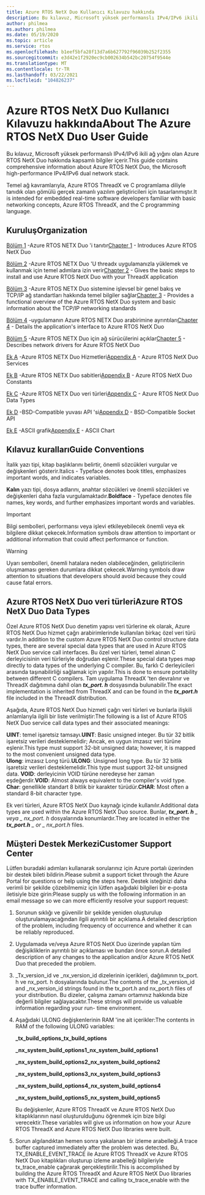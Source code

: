 ```yaml
---
title: Azure RTOS NetX Duo Kullanıcı Kılavuzu hakkında
description: Bu kılavuz, Microsoft yüksek performanslı IPv4/IPv6 ikili ağ yığını olan Azure RTOS NetX Duo hakkında kapsamlı bilgiler içerir.
author: philmea
ms.author: philmea
ms.date: 05/19/2020
ms.topic: article
ms.service: rtos
ms.openlocfilehash: b1eef5bfa28f13d7a6b627792f96039b252f2355
ms.sourcegitcommit: e3d42e1f2920ec9cb002634b542bc20754f9544e
ms.translationtype: MT
ms.contentlocale: tr-TR
ms.lasthandoff: 03/22/2021
ms.locfileid: "104826237"
---
```

# <a name="about-the-azure-rtos-netx-duo-user-guide"></a><span data-ttu-id="c4059-103">Azure RTOS NetX Duo Kullanıcı Kılavuzu hakkında</span><span class="sxs-lookup"><span data-stu-id="c4059-103">About The Azure RTOS NetX Duo User Guide</span></span>

<span data-ttu-id="c4059-104">Bu kılavuz, Microsoft yüksek performanslı IPv4/IPv6 ikili ağ yığını olan Azure RTOS NetX Duo hakkında kapsamlı bilgiler içerir.</span><span class="sxs-lookup"><span data-stu-id="c4059-104">This guide contains comprehensive information about Azure RTOS NetX Duo, the Microsoft high-performance IPv4/IPv6 dual network stack.</span></span> 

<span data-ttu-id="c4059-105">Temel ağ kavramlarıyla, Azure RTOS ThreadX ve C programlama diliyle tanıdık olan gömülü gerçek zamanlı yazılım geliştiricileri için tasarlanmıştır.</span><span class="sxs-lookup"><span data-stu-id="c4059-105">It is intended for embedded real-time software developers familiar with basic networking concepts, Azure RTOS ThreadX, and the C programming language.</span></span>

## <a name="organization"></a><span data-ttu-id="c4059-106">Kuruluş</span><span class="sxs-lookup"><span data-stu-id="c4059-106">Organization</span></span>

<span data-ttu-id="c4059-107">[Bölüm 1](chapter1.md) -Azure RTOS NETX Duo 'i tanıtır</span><span class="sxs-lookup"><span data-stu-id="c4059-107">[Chapter 1](chapter1.md) - Introduces Azure RTOS NetX Duo</span></span>

<span data-ttu-id="c4059-108">[Bölüm 2](chapter2.md) -Azure RTOS NETX Duo 'U threadx uygulamanızla yüklemek ve kullanmak için temel adımlara izin verir</span><span class="sxs-lookup"><span data-stu-id="c4059-108">[Chapter 2](chapter2.md) - Gives the basic steps to install and use Azure RTOS NetX Duo with your ThreadX application</span></span>

<span data-ttu-id="c4059-109">[Bölüm 3](chapter3.md) -Azure RTOS NETX Duo sistemine işlevsel bir genel bakış ve TCP/IP ağ standartları hakkında temel bilgiler sağlar</span><span class="sxs-lookup"><span data-stu-id="c4059-109">[Chapter 3](chapter3.md) - Provides a functional overview of the Azure RTOS NetX Duo system and basic information about the TCP/IP networking standards</span></span>

<span data-ttu-id="c4059-110">[Bölüm 4](chapter4.md) -uygulamanın Azure RTOS NETX Duo arabirimine ayrıntıları</span><span class="sxs-lookup"><span data-stu-id="c4059-110">[Chapter 4](chapter4.md) - Details the application's interface to Azure RTOS NetX Duo</span></span>

<span data-ttu-id="c4059-111">[Bölüm 5](chapter5.md) -Azure RTOS NETX Duo için ağ sürücülerini açıklar</span><span class="sxs-lookup"><span data-stu-id="c4059-111">[Chapter 5](chapter5.md) - Describes network drivers for Azure RTOS NetX Duo</span></span>

<span data-ttu-id="c4059-112">[Ek A](appendix-a.md) -Azure RTOS NETX Duo Hizmetleri</span><span class="sxs-lookup"><span data-stu-id="c4059-112">[Appendix A](appendix-a.md) - Azure RTOS NetX Duo Services</span></span>

<span data-ttu-id="c4059-113">[Ek B](appendix-b.md) -Azure RTOS NETX Duo sabitleri</span><span class="sxs-lookup"><span data-stu-id="c4059-113">[Appendix B](appendix-b.md) - Azure RTOS NetX Duo Constants</span></span>

<span data-ttu-id="c4059-114">[Ek C](appendix-c.md) -Azure RTOS NETX Duo veri türleri</span><span class="sxs-lookup"><span data-stu-id="c4059-114">[Appendix C](appendix-c.md) - Azure RTOS NetX Duo Data Types</span></span>

<span data-ttu-id="c4059-115">[Ek D](appendix-d.md) -BSD-Compatible yuvası API 'si</span><span class="sxs-lookup"><span data-stu-id="c4059-115">[Appendix D](appendix-d.md) - BSD-Compatible Socket API</span></span>

<span data-ttu-id="c4059-116">[Ek E](appendix-e.md) -ASCII grafik</span><span class="sxs-lookup"><span data-stu-id="c4059-116">[Appendix E](appendix-e.md) - ASCII Chart</span></span>

## <a name="guide-conventions"></a><span data-ttu-id="c4059-117">Kılavuz kuralları</span><span class="sxs-lookup"><span data-stu-id="c4059-117">Guide Conventions</span></span>

<span data-ttu-id="c4059-118">İtalik yazı tipi, kitap başlıklarını belirtir, önemli sözcükleri vurgular ve değişkenleri gösterir.</span><span class="sxs-lookup"><span data-stu-id="c4059-118">Italics - Typeface denotes book titles, emphasizes important words, and indicates variables.</span></span>

<span data-ttu-id="c4059-119">**Kalın** yazı tipi, dosya adlarını, anahtar sözcükleri ve önemli sözcükleri ve değişkenleri daha fazla vurgulamaktadır.</span><span class="sxs-lookup"><span data-stu-id="c4059-119">**Boldface** - Typeface denotes file names, key words, and further emphasizes important words and variables.</span></span>

> [!IMPORTANT]
> <span data-ttu-id="c4059-120">Bilgi sembolleri, performansı veya işlevi etkileyebilecek önemli veya ek bilgilere dikkat çekecek.</span><span class="sxs-lookup"><span data-stu-id="c4059-120">Information symbols draw attention to important or additional information that could affect performance or function.</span></span>
 
> [!WARNING]
> <span data-ttu-id="c4059-121">Uyarı sembolleri, önemli hatalara neden olabileceğinden, geliştiricilerin oluşmaması gereken durumlara dikkat çekecek.</span><span class="sxs-lookup"><span data-stu-id="c4059-121">Warning symbols draw attention to situations that developers should avoid because they could cause fatal errors.</span></span>

## <a name="azure-rtos-netx-duo-data-types"></a><span data-ttu-id="c4059-122">Azure RTOS NetX Duo veri türleri</span><span class="sxs-lookup"><span data-stu-id="c4059-122">Azure RTOS NetX Duo Data Types</span></span>

<span data-ttu-id="c4059-123">Özel Azure RTOS NetX Duo denetim yapısı veri türlerine ek olarak, Azure RTOS NetX Duo hizmet çağrı arabirimlerinde kullanılan birkaç özel veri türü vardır.</span><span class="sxs-lookup"><span data-stu-id="c4059-123">In addition to the custom Azure RTOS NetX Duo control structure data types, there are several special data types that are used in Azure RTOS NetX Duo service call interfaces.</span></span> <span data-ttu-id="c4059-124">Bu özel veri türleri, temel alınan C derleyicisinin veri türleriyle doğrudan eşlenir.</span><span class="sxs-lookup"><span data-stu-id="c4059-124">These special data types map directly to data types of the underlying C compiler.</span></span> <span data-ttu-id="c4059-125">Bu, farklı C derleyicileri arasında taşınabilirliği sağlamak için yapılır.</span><span class="sxs-lookup"><span data-stu-id="c4059-125">This is done to ensure portability between different C compilers.</span></span> <span data-ttu-id="c4059-126">Tam uygulama ThreadX 'ten devralınır ve ThreadX dağıtımına dahil olan ***tx_port. h*** dosyasında bulunabilir.</span><span class="sxs-lookup"><span data-stu-id="c4059-126">The exact implementation is inherited from ThreadX and can be found in the ***tx_port.h*** file included in the ThreadX distribution.</span></span>

<span data-ttu-id="c4059-127">Aşağıda, Azure RTOS NetX Duo hizmeti çağrı veri türleri ve bunlarla ilişkili anlamlarıyla ilgili bir liste verilmiştir:</span><span class="sxs-lookup"><span data-stu-id="c4059-127">The following is a list of Azure RTOS NetX Duo service call data types and their associated meanings:</span></span>

<span data-ttu-id="c4059-128">**UINT**: temel işaretsiz tamsayı.</span><span class="sxs-lookup"><span data-stu-id="c4059-128">**UINT**: Basic unsigned integer.</span></span> <span data-ttu-id="c4059-129">Bu tür 32 bitlik işaretsiz verileri desteklemelidir; Ancak, en uygun imzasız veri türüne eşlenir.</span><span class="sxs-lookup"><span data-stu-id="c4059-129">This type must support 32-bit unsigned data; however, it is mapped to the most convenient unsigned data type.</span></span>  
<span data-ttu-id="c4059-130">**Ulong**: imzasız Long türü.</span><span class="sxs-lookup"><span data-stu-id="c4059-130">**ULONG**: Unsigned long type.</span></span> <span data-ttu-id="c4059-131">Bu tür 32 bitlik işaretsiz verileri desteklemelidir.</span><span class="sxs-lookup"><span data-stu-id="c4059-131">This type must support 32-bit unsigned  data.</span></span>
<span data-ttu-id="c4059-132">**VOID**: derleyicinin VOID türüne neredeyse her zaman eşdeğerdir.</span><span class="sxs-lookup"><span data-stu-id="c4059-132">**VOID**: Almost always equivalent to the compiler's void type.</span></span>  
<span data-ttu-id="c4059-133">**Char**: genellikle standart 8 bitlik bir karakter türüdür.</span><span class="sxs-lookup"><span data-stu-id="c4059-133">**CHAR**: Most often a standard 8-bit character type.</span></span>  

<span data-ttu-id="c4059-134">Ek veri türleri, Azure RTOS NetX Duo kaynağı içinde kullanılır.</span><span class="sxs-lookup"><span data-stu-id="c4059-134">Additional data types are used within the Azure RTOS NetX Duo source.</span></span> <span data-ttu-id="c4059-135">Bunlar, ***tx_port. h** _ veya _ *_nx_port. h_** dosyalarında konumlardır.</span><span class="sxs-lookup"><span data-stu-id="c4059-135">They are located in either the ***tx_port.h** _ or _ *_nx_port.h_** files.</span></span>

## <a name="customer-support-center"></a><span data-ttu-id="c4059-136">Müşteri Destek Merkezi</span><span class="sxs-lookup"><span data-stu-id="c4059-136">Customer Support Center</span></span>

<span data-ttu-id="c4059-137">Lütfen buradaki adımları kullanarak sorularınız için Azure portalı üzerinden bir destek bileti bildirin.</span><span class="sxs-lookup"><span data-stu-id="c4059-137">Please submit a support ticket through the Azure Portal for questions or help using the steps here.</span></span> <span data-ttu-id="c4059-138">Destek isteğinizi daha verimli bir şekilde çözebilmemiz için lütfen aşağıdaki bilgileri bir e-posta iletisiyle bize girin:</span><span class="sxs-lookup"><span data-stu-id="c4059-138">Please supply us with the following information in an email message so we can more efficiently resolve your support request:</span></span>

1. <span data-ttu-id="c4059-139">Sorunun sıklığı ve güvenilir bir şekilde yeniden oluşturulup oluşturulamayacağından ilgili ayrıntılı bir açıklama.</span><span class="sxs-lookup"><span data-stu-id="c4059-139">A detailed description of the problem, including frequency of occurrence and whether it can be reliably reproduced.</span></span>
2. <span data-ttu-id="c4059-140">Uygulamada ve/veya Azure RTOS NetX Duo üzerinde yapılan tüm değişikliklerin ayrıntılı bir açıklaması ve bundan önce sorun.</span><span class="sxs-lookup"><span data-stu-id="c4059-140">A detailed description of any changes to the application and/or Azure RTOS NetX Duo that preceded the problem.</span></span>
3. <span data-ttu-id="c4059-141">_Tx_version_id ve _nx_version_id dizelerinin içerikleri, dağılımının tx_port. h ve nx_port. h dosyalarında bulunur.</span><span class="sxs-lookup"><span data-stu-id="c4059-141">The contents of the _tx_version_id and _nx_version_id strings found in the tx_port.h and nx_port.h files of your distribution.</span></span> <span data-ttu-id="c4059-142">Bu dizeler, çalışma zamanı ortamınız hakkında bize değerli bilgiler sağlayacaktır.</span><span class="sxs-lookup"><span data-stu-id="c4059-142">These strings will provide us valuable information regarding your run- time environment.</span></span>
4. <span data-ttu-id="c4059-143">Aşağıdaki ULONG değişkenlerinin RAM 'ine ait içerikler:</span><span class="sxs-lookup"><span data-stu-id="c4059-143">The contents in RAM of the following ULONG variables:</span></span>

    <span data-ttu-id="c4059-144">**_tx_build_options**</span><span class="sxs-lookup"><span data-stu-id="c4059-144">**_tx_build_options**</span></span>

    <span data-ttu-id="c4059-145">**_nx_system_build_options1**</span><span class="sxs-lookup"><span data-stu-id="c4059-145">**_nx_system_build_options1**</span></span>

    <span data-ttu-id="c4059-146">**_nx_system_build_options2**</span><span class="sxs-lookup"><span data-stu-id="c4059-146">**_nx_system_build_options2**</span></span>

    <span data-ttu-id="c4059-147">**_nx_system_build_options3**</span><span class="sxs-lookup"><span data-stu-id="c4059-147">**_nx_system_build_options3**</span></span>

    <span data-ttu-id="c4059-148">**_nx_system_build_options4**</span><span class="sxs-lookup"><span data-stu-id="c4059-148">**_nx_system_build_options4**</span></span>

    <span data-ttu-id="c4059-149">**_nx_system_build_options5**</span><span class="sxs-lookup"><span data-stu-id="c4059-149">**_nx_system_build_options5**</span></span>

    <span data-ttu-id="c4059-150">Bu değişkenler, Azure RTOS ThreadX ve Azure RTOS NetX Duo kitaplıklarının nasıl oluşturulduğunu öğrenmek için bize bilgi verecektir.</span><span class="sxs-lookup"><span data-stu-id="c4059-150">These variables will give us information on how your Azure RTOS ThreadX and Azure RTOS NetX Duo libraries were built.</span></span>

5. <span data-ttu-id="c4059-151">Sorun algılandıktan hemen sonra yakalanan bir izleme arabelleği.</span><span class="sxs-lookup"><span data-stu-id="c4059-151">A trace buffer captured immediately after the problem was detected.</span></span> <span data-ttu-id="c4059-152">Bu, TX_ENABLE_EVENT_TRACE ile Azure RTOS ThreadX ve Azure RTOS NetX Duo kitaplıkları oluşturup izleme arabelleği bilgileriyle tx_trace_enable çağırarak gerçekleştirilir.</span><span class="sxs-lookup"><span data-stu-id="c4059-152">This is accomplished by building the Azure RTOS ThreadX and Azure RTOS NetX Duo libraries with TX_ENABLE_EVENT_TRACE and calling tx_trace_enable with the trace buffer information.</span></span>
